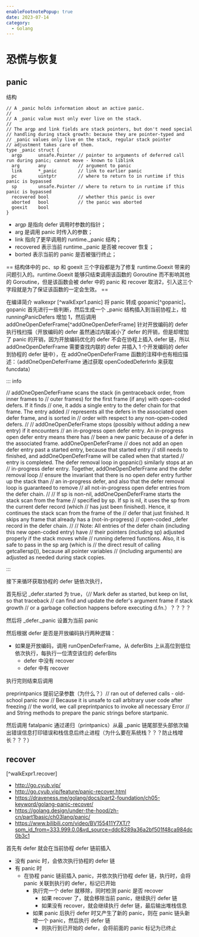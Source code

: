 ```yaml
---
enableFootnotePopup: true
date: 2023-07-14
category:
  - Golang
---
```


# 恐慌与恢复

## panic

结构

```go:no-line-numbers 
// A _panic holds information about an active panic.
//
// A _panic value must only ever live on the stack.
//
// The argp and link fields are stack pointers, but don't need special
// handling during stack growth: because they are pointer-typed and
// _panic values only live on the stack, regular stack pointer
// adjustment takes care of them.
type _panic struct {
  argp      unsafe.Pointer // pointer to arguments of deferred call run during panic; cannot move - known to liblink
  arg       any            // argument to panic
  link      *_panic        // link to earlier panic
  pc        uintptr        // where to return to in runtime if this panic is bypassed
  sp        unsafe.Pointer // where to return to in runtime if this panic is bypassed
  recovered bool           // whether this panic is over
  aborted   bool           // the panic was aborted
  goexit    bool
}
```

- argp 是指向 defer 调用时参数的指针；
- arg 是调用 panic 时传入的参数；
- link 指向了更早调用的 runtime._panic 结构；
- recovered 表示当前 runtime._panic 是否被 recover 恢复；
- borted 表示当前的 panic 是否被强行终止；

== 结构体中的 pc、sp 和 goexit 三个字段都是为了修复 runtime.Goexit 带来的问题引入的。runtime.Goexit 能够只结束调用该函数的 Goroutine 而不影响其他的 Goroutine，但是该函数会被 defer 中的 panic 和 recover 取消2，引入这三个字段就是为了保证该函数的一定会生效。 ==

在编译简介 walkexpr [^walkExpr1.panic] 将 panic 转成 gopanic[^gopanic]，gopanic 首先进行一些判断，然后生成一个 _panic 结构插入到当前协程上，给 runningPanicDefers 增加 1，然后调用 addOneOpenDeferFrame[^addOneOpenDeferFrame] 针对开放编码的 defer 执行栈扫描（开放编码的 defer 虽然通过内联减小了 defer 的开销，但是却增加了 panic 的开销，因为开放编码优化的 defer 不会在协程上插入 defer 链，所以 addOneOpenDeferFrame 需要查找内联的 defer 并插入 1 个开发编码的 defer 到协程的 defer 链中），在 addOneOpenDeferFrame 函数的注释中也有相应描述：（addOneOpenDeferFrame 通过获取 openCodedDeferInfo 来获取 funcdata）

::: info

// addOneOpenDeferFrame scans the stack (in gentraceback order, from inner frames to
// outer frames) for the first frame (if any) with open-coded defers. If it finds
// one, it adds a single entry to the defer chain for that frame. The entry added
// represents all the defers in the associated open defer frame, and is sorted in
// order with respect to any non-open-coded defers.
//
// addOneOpenDeferFrame stops (possibly without adding a new entry) if it encounters
// an in-progress open defer entry. An in-progress open defer entry means there has
// been a new panic because of a defer in the associated frame. addOneOpenDeferFrame
// does not add an open defer entry past a started entry, because that started entry
// still needs to finished, and addOneOpenDeferFrame will be called when that started
// entry is completed. The defer removal loop in gopanic() similarly stops at an
// in-progress defer entry. Together, addOneOpenDeferFrame and the defer removal loop
// ensure the invariant that there is no open defer entry further up the stack than
// an in-progress defer, and also that the defer removal loop is guaranteed to remove
// all not-in-progress open defer entries from the defer chain.
//
// If sp is non-nil, addOneOpenDeferFrame starts the stack scan from the frame
// specified by sp. If sp is nil, it uses the sp from the current defer record (which
// has just been finished). Hence, it continues the stack scan from the frame of the
// defer that just finished. It skips any frame that already has a (not-in-progress)
// open-coded _defer record in the defer chain.
//
// Note: All entries of the defer chain (including this new open-coded entry) have
// their pointers (including sp) adjusted properly if the stack moves while
// running deferred functions. Also, it is safe to pass in the sp arg (which is
// the direct result of calling getcallersp()), because all pointer variables
// (including arguments) are adjusted as needed during stack copies.

:::

接下来循环获取协程的 defer 链依次执行，

首先标记 _defer.started 为 true，（// Mark defer as started, but keep on list, so that traceback
		// can find and update the defer's argument frame if stack growth
		// or a garbage collection happens before executing d.fn.）？？？？

然后将 _defer._panic 设置为当前 panic

然后根据 defer 是否是开放编码执行两种逻辑：

- 如果是开放编码，调用 runOpenDeferFrame，从 deferBits 上从高位到低位依次执行，每执行一位清空该位的 deferBits
  - defer 中没有 recover
  - defer 中有 recover

执行完则结束后调用 

preprintpanics 提前记录参数（为什么？）// ran out of deferred calls - old-school panic now
	// Because it is unsafe to call arbitrary user code after freezing
	// the world, we call preprintpanics to invoke all necessary Error
	// and String methods to prepare the panic strings before startpanic.

然后调用 fatalpanic 通过递归（printpanics）从最 _panic 链尾部至头部依次输出错误信息打印错误和栈信息后终止进程（为什么要在系统栈？？？防止栈增长？？？）

## recover

[^walkExpr1.recover]

- http://go.cyub.vip/
- http://go.cyub.vip/feature/panic-recover.html
- https://draveness.me/golang/docs/part2-foundation/ch05-keyword/golang-panic-recover/
- https://golang.design/under-the-hood/zh-cn/part1basic/ch03lang/panic/
- https://www.bilibili.com/video/BV155411Y7XT/?spm_id_from=333.999.0.0&vd_source=ddc8289a36a2bf501f48ca984dc0b3c1

<!-- @include: ./panic-recover.code.snippet.md -->

首先有 defer 就会在当前协程 defer 链前插入

- 没有 panic 时，会依次执行协程的 defer 链
- 有 panic 时
  - 在协程 panic 链前插入 panic，并依次执行协程 defer 链，执行时，会将 panic 关联到执行的 defer，标记已开始
    - 执行完一个 defer 就移除，同时检测 panic 是否 recover
      - 如果 recover 了，就会移除当前 panic，继续执行 defer 链
      - 如果没有 recover，就会继续执行 defer 链，最后输出堆栈信息
    - 如果 panic 后执行 defer 时又产生了新的 panic，则在 panic 链头新增一个 panic，然后执行 defer 链
      - 则执行到已开始的 defer，会将前面的 panic 标记为已终止